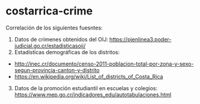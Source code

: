 # costarrica-crime

Correlación de los siguientes fuesntes:
1. Datos de crímenes obtenidos del OIJ:
https://pjenlinea3.poder-judicial.go.cr/estadisticasoij/
2. Estadísticas demográficas de los distritos:
  * http://inec.cr/documento/censo-2011-poblacion-total-por-zona-y-sexo-segun-provincia-canton-y-distrito
  * https://en.wikipedia.org/wiki/List_of_districts_of_Costa_Rica
3. Datos de la promoción estudiantil en escuelas y colegios:
https://www.mep.go.cr/indicadores_edu/autotabulaciones.html
